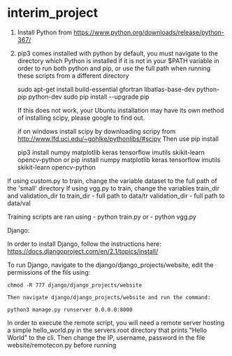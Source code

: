 # interim_project



1. Install Python from https://www.python.org/downloads/release/python-367/
2. pip3 comes installed with python by default, you must navigate to the directory which Python is installed if it is not in your
   $PATH variable in order to run both python and pip, or use the full path when running these scripts from a different directory

	sudo apt-get install build-essential gfortran libatlas-base-dev python-pip python-dev
	sudo pip install --upgrade pip

	If this does not work, your Ubuntu installation may have its own method of installing scipy, please google to find out.
	
	if on windows install scipy by downloading scripy from http://www.lfd.uci.edu/~gohlke/pythonlibs/#scipy
	Then use
	pip install <Scipy whl file here>


   pip3 install numpy matplotlib keras tensorflow imutils skikit-learn opencv-python 
   or
   pip install numpy matplotlib keras tensorflow imutils skikit-learn opencv-python 

If using custom.py to train, change the variable dataset to the full path of the 'small' directory
If using vgg.py to train, change the variables train_dir and validation_dir to
train_dir - full path to data/tr
validation_dir - full path to data/val

Training scripts are ran using 
	- python train.py 
	or 
	- python vgg.py


Django:

In order to install Django, follow the instructions here:
https://docs.djangoproject.com/en/2.1/topics/install/

To run Django, navigate to the django/django_projects/website, edit the permissions of the fils using:

	chmod -R 777 django/django_projects/website

	Then navigate django/django_projects/website and run the command:
	
	python3 manage.py runserver 0.0.0.0:8000

In order to execute the remote script, you will need a remote server hosting a simple hello_world.py in the servers root directory
that prints "Hello World" to the cli.
Then change the IP, username, password in the file website/remotecon.py before running



